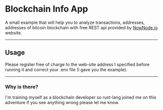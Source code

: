 # Blockchain Info App

A small example that will help you to analyze transactions, addresses, addresses of bitcoin blockchain with free REST api provided by [NowNode.io](https://nownodes.io/) website.

---

## Usage

Please register free of charge to the web-site address I specified before running it and correct your .env file (I gave you the example).

---

### Why is there?

I'm training myself as a blockchain developer so rust-lang joined me on this adventure if you see anything wrong please let me know.
